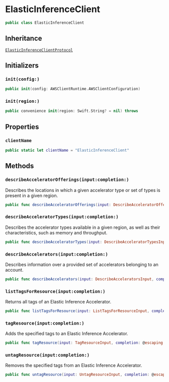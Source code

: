 # ElasticInferenceClient

``` swift
public class ElasticInferenceClient 
```

## Inheritance

[`ElasticInferenceClientProtocol`](/aws-sdk-swift/reference/0.x/AWSElasticInference/ElasticInferenceClientProtocol)

## Initializers

### `init(config:)`

``` swift
public init(config: AWSClientRuntime.AWSClientConfiguration) 
```

### `init(region:)`

``` swift
public convenience init(region: Swift.String? = nil) throws 
```

## Properties

### `clientName`

``` swift
public static let clientName = "ElasticInferenceClient"
```

## Methods

### `describeAcceleratorOfferings(input:completion:)`

Describes the locations in which a given accelerator type or set of types is present in a given region.

``` swift
public func describeAcceleratorOfferings(input: DescribeAcceleratorOfferingsInput, completion: @escaping (ClientRuntime.SdkResult<DescribeAcceleratorOfferingsOutputResponse, DescribeAcceleratorOfferingsOutputError>) -> Void)
```

### `describeAcceleratorTypes(input:completion:)`

Describes the accelerator types available in a given region, as well as their characteristics, such as memory and throughput.

``` swift
public func describeAcceleratorTypes(input: DescribeAcceleratorTypesInput, completion: @escaping (ClientRuntime.SdkResult<DescribeAcceleratorTypesOutputResponse, DescribeAcceleratorTypesOutputError>) -> Void)
```

### `describeAccelerators(input:completion:)`

Describes information over a provided set of accelerators belonging to an account.

``` swift
public func describeAccelerators(input: DescribeAcceleratorsInput, completion: @escaping (ClientRuntime.SdkResult<DescribeAcceleratorsOutputResponse, DescribeAcceleratorsOutputError>) -> Void)
```

### `listTagsForResource(input:completion:)`

Returns all tags of an Elastic Inference Accelerator.

``` swift
public func listTagsForResource(input: ListTagsForResourceInput, completion: @escaping (ClientRuntime.SdkResult<ListTagsForResourceOutputResponse, ListTagsForResourceOutputError>) -> Void)
```

### `tagResource(input:completion:)`

Adds the specified tags to an Elastic Inference Accelerator.

``` swift
public func tagResource(input: TagResourceInput, completion: @escaping (ClientRuntime.SdkResult<TagResourceOutputResponse, TagResourceOutputError>) -> Void)
```

### `untagResource(input:completion:)`

Removes the specified tags from an Elastic Inference Accelerator.

``` swift
public func untagResource(input: UntagResourceInput, completion: @escaping (ClientRuntime.SdkResult<UntagResourceOutputResponse, UntagResourceOutputError>) -> Void)
```
